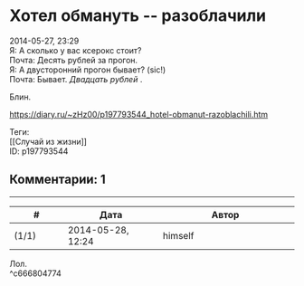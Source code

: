 Хотел обмануть -- разоблачили
=============================

  
2014-05-27, 23:29  
 Я: А сколько у вас ксерокс стоит?   
 Почта: Десять рублей за прогон.   
 Я: А двусторонний прогон бывает? (sic!)   
 Почта: Бывает.  *Двадцать рублей*  .   
   
 Блин.   
  
<https://diary.ru/~zHz00/p197793544_hotel-obmanut-razoblachili.htm>  
  
Теги:  
[[Случай из жизни]]  
ID: p197793544  


Комментарии: 1
--------------

  


---



|         #         |              Дата              |                     Автор                     |           ID           |
| --- | --- | --- | --- |
| (1/1) | 2014-05-28, 12:24 | himself | c666804774 |

  
 Лол.   
 ^c666804774